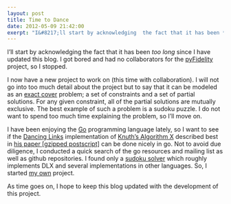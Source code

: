 ```yaml
---
layout: post
title: Time to Dance
date: 2012-05-09 21:42:00
exerpt: "I&#8217;ll start by acknowledging  the fact that it has been *too long* since I have updated this blog. I got bored and had no collaborators for the [pyFidelity](/pyFidelity/) project, so I stopped."
---
```


I&#8217;ll start by acknowledging  the fact that it has been *too long* since I
have updated this blog. I got bored and had no collaborators for the
[pyFidelity](/pyFidelity/) project, so I stopped.

I now have a new project to work on (this time with collaboration). I will not
go into too much detail about the project but to say that it can be modeled as
an [exact cover](http://en.wikipedia.org/wiki/Exact_cover) problem; a set of
constraints and a set of partial solutions. For any given constraint, all of the
partial solutions are mutually exclusive. The best example of such a problem is
a sudoku puzzle. I do not want to spend too much time explaining the problem, so
I&#8217;ll move on.

I have been enjoying the [Go](http://golang.org) programming language lately, so
I want to see if the [Dancing Links](http://en.wikipedia.org/wiki/Dancing_Links)
implementation of [Knuth&#8217;s Algorithm X](http://en.wikipedia.org/wiki/Knuth%27s_Algorithm_X)
described best in [his paper \[gzipped postscript\]](http://www-cs-faculty.stanford.edu/~uno/papers/dancing-color.ps.gz)
can be done nicely in go. Not to avoid due diligence, I conducted a quick search
of the go resources and mailing list as well as github repositories. I found
only a [sudoku solver](https://github.com/soniakeys/dlx-sudoku) which roughly
implements DLX and several implementations in other languages. So, I started
[my own](https://github.com/jessecarl/goDLX) project.

As time goes on, I hope to keep this blog updated with the development of this
project.

